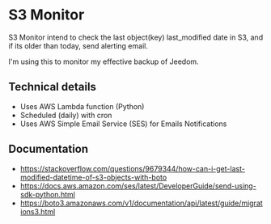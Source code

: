 # S3 Monitor

S3 Monitor intend to check the  last object(key) last_modified date in S3, and if its older than today, send alerting email.

I'm using this to monitor my effective backup of Jeedom.

## Technical details

* Uses AWS Lambda function (Python)
* Scheduled (daily) with cron
* Uses AWS Simple Email Service (SES) for Emails Notifications

## Documentation

* https://stackoverflow.com/questions/9679344/how-can-i-get-last-modified-datetime-of-s3-objects-with-boto
* https://docs.aws.amazon.com/ses/latest/DeveloperGuide/send-using-sdk-python.html
* https://boto3.amazonaws.com/v1/documentation/api/latest/guide/migrations3.html
